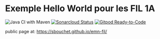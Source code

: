 Exemple Hello World pour les FIL 1A
=========
![Java CI with Maven](https://github.com/sbouchet/emn-fil/workflows/Java%20CI%20with%20Maven/badge.svg)
[![Sonarcloud Status](https://sonarcloud.io/api/project_badges/measure?project=org.sbouchet:org.sbouchet.emn.fil1a&metric=alert_status)](https://sonarcloud.io/dashboard?id=org.sbouchet:org.sbouchet.emn.fil1a)
[![Gitpod Ready-to-Code](https://img.shields.io/badge/Gitpod-Ready--to--Code-blue?logo=gitpod)](https://gitpod.io/#https://github.com/maxerbox/emn-fil) 

public page at: https://sbouchet.github.io/emn-fil/
